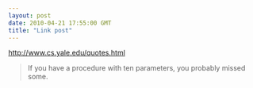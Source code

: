 ```yaml
---
layout: post
date: 2010-04-21 17:55:00 GMT
title: "Link post"
---
```

<http://www.cs.yale.edu/quotes.html>

> If you have a procedure with ten parameters, you probably missed some. 
